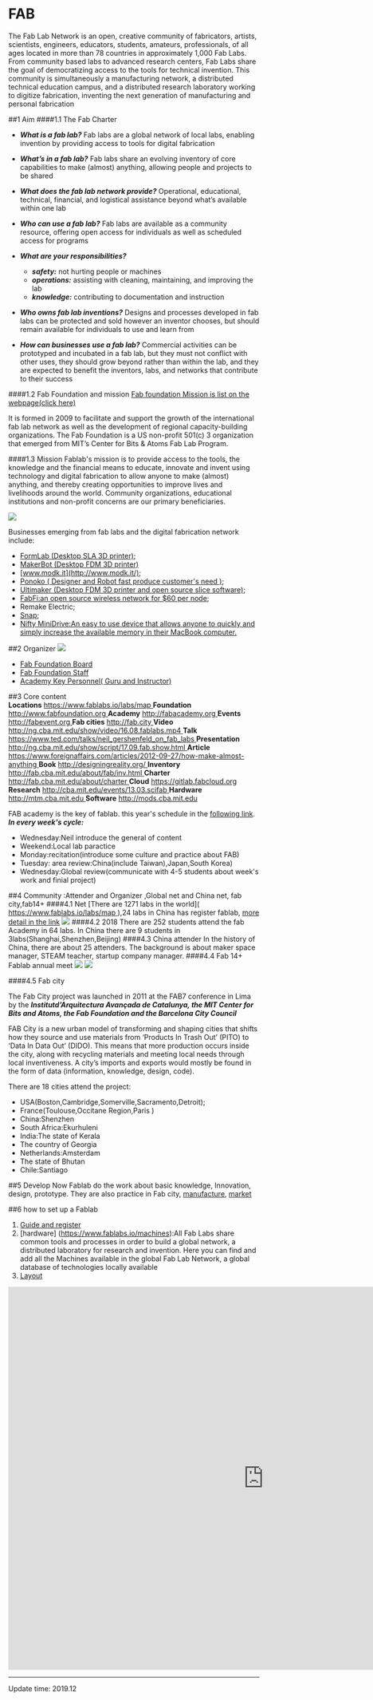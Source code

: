 # FAB
The Fab Lab Network is an open, creative community of fabricators, artists, scientists, engineers, educators, students, amateurs, professionals, of all ages located in more than 78 countries in approximately 1,000 Fab Labs. From community based labs to advanced research centers, Fab Labs share the goal of democratizing access to the tools for technical invention. This community is simultaneously a manufacturing network, a distributed technical education campus, and a distributed research laboratory working to digitize fabrication, inventing the next generation of manufacturing and personal fabrication

##1 Aim
####1.1 The Fab Charter
*   ***What is a fab lab?***  Fab labs are a global network of local labs, enabling invention by providing access to tools for digital fabrication
* ***What’s in a fab lab?*** Fab labs share an evolving inventory of core capabilities to make (almost) anything, allowing people and projects to be shared
* ***What does the fab lab network provide?*** Operational, educational, technical, financial, and logistical assistance beyond what’s available within one lab
* ***Who can use a fab lab?*** Fab labs are available as a community resource, offering open access for individuals as well as scheduled access for programs
* ***What are your responsibilities?***
    * ***safety:*** not hurting people or machines
    * ***operations:*** assisting with cleaning, maintaining, and improving the lab
    * ***knowledge:*** contributing to documentation and instruction

* ***Who owns fab lab inventions?*** Designs and processes developed in fab labs can be protected and sold however an inventor chooses, but should remain available for individuals to use and learn from
* ***How can businesses use a fab lab?*** Commercial activities can be prototyped and incubated in a fab lab, but they must not conflict with other uses, they should grow beyond rather than within the lab, and they are expected to benefit the inventors, labs, and networks that contribute to their success

####1.2 Fab Foundation and mission
[Fab foundation Mission is list on the webpage(click here)](http://www.fabfoundation.org/index.php/about-fab-foundation/index.html) 

It is formed in 2009 to facilitate and support the growth of the international fab lab network as well as the development of regional capacity-building organizations. The Fab Foundation is a US non-profit 501(c) 3 organization that emerged from MIT’s Center for Bits & Atoms Fab Lab Program. 


####1.3 Mission
Fablab's mission is to provide access to the tools, the knowledge and the financial means to educate, innovate and invent using technology and digital fabrication to allow anyone to make (almost) anything, and thereby creating opportunities to improve lives and livelihoods around the world. Community organizations, educational institutions and non-profit concerns are our primary beneficiaries.

![](https://ws3.sinaimg.cn/large/006tNc79gy1fr4el62vn3j31kw0lvhdu.jpg)


Businesses emerging from fab labs and the digital fabrication network include:

*  [FormLab (Desktop SLA 3D printer)](https://formlabs.com/);
* [MakerBot (Desktop FDM 3D printer)](https://www.makerbot.com)
* [www.modk.it](http://www.modk.it/);
* [Ponoko ( Designer and Robot fast produce customer's need )](https://www.ponoko.com/);
* [Ultimaker (Desktop FDM 3D printer and open source  slice software)](https://ultimaker.com);
* [FabFi:an open source wireless network for $60 per node](https://www.geek.com/chips/fabfi-an-open-source-wireless-network-for-60-per-node-1395747/);
* Remake Electric;
* [Snap](https://www.snap.com/);
* [Nifty MiniDrive:An easy to use device that allows anyone to quickly and simply increase the available memory in their MacBook computer.]( http://www.kickstarter.com/projects/1342319572/the-nifty-minidrive)

##2 Organizer
![](https://ws2.sinaimg.cn/large/006tNc79ly1fr4jjpdkmmj31kw18ptjx.jpg)
* [Fab Foundation Board](http://www.fabfoundation.org/index.php/about-fab-foundation/index.html)
* [Fab Foundation Staff](http://www.fabfoundation.org/index.php/about-fab-foundation/index.html)
* [Academy Key Personnel( Guru and Instructor)](http://fabacademy.org/2018/docs/FabAcademy-Handbook/academy_roles_and_key_personnel.html)


##3 Core content   
**Locations**  [ https://www.fablabs.io/labs/map ](https://www.fablabs.io/labs/map)
**Foundation**[ http://www.fabfoundation.org ](http://www.fabfoundation.org)
**Academy**  [ http://fabacademy.org ](http://fabacademy.org)
**Events**  [ http://fabevent.org ](http://fabevent.org)
**Fab cities**  [ http://fab.city ]( http://fab.city)
**Video**  [ http://ng.cba.mit.edu/show/video/16.08.fablabs.mp4 ](http://ng.cba.mit.edu/show/video/16.08.fablabs.mp4)
**Talk**  [ https://www.ted.com/talks/neil_gershenfeld_on_fab_labs ](https://www.ted.com/talks/neil_gershenfeld_on_fab_labs)
**Presentation**  [ http://ng.cba.mit.edu/show/script/17.09.fab.show.html ](http://ng.cba.mit.edu/show/script/17.09.fab.show.html)
**Article**  [ https://www.foreignaffairs.com/articles/2012-09-27/how-make-almost-anything ](https://www.foreignaffairs.com/articles/2012-09-27/how-make-almost-anything)
**Book**  [ http://designingreality.org/ ](http://designingreality.org/)
**Inventory**  [ http://fab.cba.mit.edu/about/fab/inv.html ](http://fab.cba.mit.edu/about/fab/inv.html)
**Charter**  [ http://fab.cba.mit.edu/about/charter ](http://fab.cba.mit.edu/about/charter)
**Cloud**  [ https://gitlab.fabcloud.org ](https://gitlab.fabcloud.org)
**Research**  [ http://cba.mit.edu/events/13.03.scifab ](http://cba.mit.edu/events/13.03.scifab) 
**Hardware**  [ http://mtm.cba.mit.edu ](http://mtm.cba.mit.edu) 
**Software**  [ http://mods.cba.mit.edu ](http://mods.cba.mit.edu)
  
FAB academy is the key of fablab. this year's schedule in the [following link](http://fab.academany.org/2018/schedule.html).
  ***In every week's cycle:***
  
  * Wednesday:Neil introduce the general of content
  * Weekend:Local lab paractice
  * Monday:recitation(introduce some culture and practice about FAB)
  * Tuesday: area review:China(include Taiwan),Japan,South Korea)
  * Wednesday:Global review(communicate with 4-5 students about week's work and finial project)
    

  
  
  
  
  
  
  
##4 Community :Attender and Organizer ,Global  net and China net, fab city,fab14+
####4.1 Net
[There are 1271 labs in the world]([ https://www.fablabs.io/labs/map ](https://www.fablabs.io/labs/map)),24 labs in China has register fablab, [more detail in the link](https://www.fablabs.io/labs?country=cn)
![](https://ws4.sinaimg.cn/large/006tNc79gy1fr4g5ivbsoj31kw0vskj2.jpg)
####4.2 2018 
There are 252 students attend the fab Academy in 64 labs. In China there are 9 students in 3labs(Shanghai,Shenzhen,Beijing)
####4.3 China attender
In the history of China, there are about 25 attenders. The background is about maker space manager,  STEAM teacher, startup company manager.
####4.4 Fab 14+
Fablab annual meet
![](https://ws2.sinaimg.cn/large/006tNc79ly1fr4iu5woryj31kw0puwkn.jpg)
![](https://ws2.sinaimg.cn/large/006tNc79ly1fr4iu78no2j31kw0x7tej.jpg)


####4.5 Fab city


The Fab City project was launched in 2011 at the FAB7 conference in Lima by the ***Institutd’Arquitectura Avançada de Catalunya, the MIT Center for Bits and Atoms, the Fab Foundation and the Barcelona City Council***

FAB City is a new urban model of transforming and shaping cities that shifts how they source and use materials from ‘Products In Trash Out’ (PITO) to ‘Data In Data Out’ (DIDO). This means that more production occurs inside the city, along with recycling materials and meeting local needs through local inventiveness. A city’s imports and exports would mostly be found in the form of data (information, knowledge, design, code).

There are 18 cities attend the project:

* USA(Boston,Cambridge,Somerville,Sacramento,Detroit);
* France(Toulouse,Occitane Region,Paris )
* China:Shenzhen
* South Africa:Ekurhuleni
* India:The state of Kerala
* The country of Georgia
* Netherlands:Amsterdam
* The state of Bhutan
* Chile:Santiago



 
##5 Develop
Now Fablab  do the work about basic knowledge,  Innovation, design, prototype. 
They are also practice in Fab city,  [manufacture](https://make.works/), [market](http://market.fablabs.io/)

##6 how to set up a Fablab
1. [Guide and register ](http://www.fabfoundation.org/index.php/setting-up-a-fab-lab/index.html)
2. [hardware] (https://www.fablabs.io/machines):All Fab Labs share common tools and processes in order to build a global network, a distributed laboratory for research and invention. Here you can find and add all the Machines available in the global Fab Lab Network, a global database of technologies locally available
3. [Layout](https://a360.co/2wmHVpj)
<iframe src="https://myhub.autodesk360.com/ue28cacf9/shares/public/SHabee1QT1a327cf2b7a64135bb75dc3708d?mode=embed" width="1024" height="768" allowfullscreen="true" webkitallowfullscreen="true" mozallowfullscreen="true"  frameborder="0"></iframe>

*****
Update time: 2019.12

